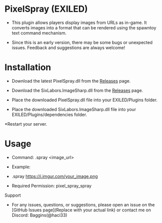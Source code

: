 # PixelSpray (EXILED)

  * This plugin allows players display images from URLs as in-game. It converts images into a format that can be rendered using the spawntoy text command mechanism.

   * Since this is an early version, there may be some bugs or unexpected issues. Feedback and suggestions are always welcome!

# Installation

  * Download the latest PixelSpray.dll from the [Releases](https://github.com/MustafaBaggins/PixelSpray/releases) page.
  * Download the  SixLabors.ImageSharp.dll from the [Releases](https://github.com/MustafaBaggins/PixelSpray/releases) page.

  * Place the downloaded PixelSpray.dll file into your EXILED/Plugins folder.
  * Place the downloaded SixLabors.ImageSharp.dll file into your EXILED/Plugins/dependencies folder.

  *Restart your server.

# Usage

   * Command: .spray <image_url>
   * Example:
   * .spray https://i.imgur.com/your_image.png

  * Required Permission: pixel_spray_spray


Support

   * For any issues, questions, or suggestions, please open an issue on the [GitHub Issues page](Replace with your actual link) or contact me on Discord: Baggins(@haci33)
